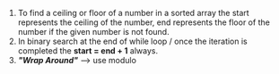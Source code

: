 1. To find a ceiling or floor of a number in a sorted array the start represents the ceiling of the number, end represents the floor of the number if the given number is not found.
2. In binary search at the end of while loop / once the iteration is completed the **start = end + 1** always.
3. **_"Wrap Around"_** --> use modulo